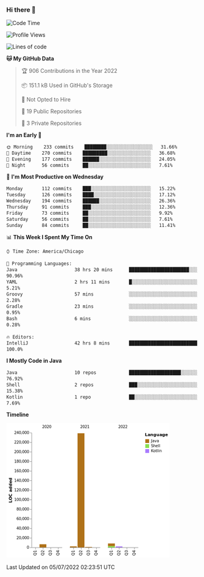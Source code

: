 ### Hi there 👋


<!--START_SECTION:waka-->
![Code Time](http://img.shields.io/badge/Code%20Time-2%2C346%20hrs%2050%20mins-blue)

![Profile Views](http://img.shields.io/badge/Profile%20Views-4-blue)

![Lines of code](https://img.shields.io/badge/From%20Hello%20World%20I%27ve%20Written-259%20Thousand%20lines%20of%20code-blue)

**🐱 My GitHub Data** 

> 🏆 906 Contributions in the Year 2022
 > 
> 📦 151.1 kB Used in GitHub's Storage 
 > 
> 🚫 Not Opted to Hire
 > 
> 📜 19 Public Repositories 
 > 
> 🔑 3 Private Repositories  
 > 
**I'm an Early 🐤** 

```text
🌞 Morning    233 commits    ████████░░░░░░░░░░░░░░░░░   31.66% 
🌆 Daytime    270 commits    █████████░░░░░░░░░░░░░░░░   36.68% 
🌃 Evening    177 commits    ██████░░░░░░░░░░░░░░░░░░░   24.05% 
🌙 Night      56 commits     ██░░░░░░░░░░░░░░░░░░░░░░░   7.61%

```
📅 **I'm Most Productive on Wednesday** 

```text
Monday       112 commits    ███░░░░░░░░░░░░░░░░░░░░░░   15.22% 
Tuesday      126 commits    ████░░░░░░░░░░░░░░░░░░░░░   17.12% 
Wednesday    194 commits    ██████░░░░░░░░░░░░░░░░░░░   26.36% 
Thursday     91 commits     ███░░░░░░░░░░░░░░░░░░░░░░   12.36% 
Friday       73 commits     ██░░░░░░░░░░░░░░░░░░░░░░░   9.92% 
Saturday     56 commits     ██░░░░░░░░░░░░░░░░░░░░░░░   7.61% 
Sunday       84 commits     ██░░░░░░░░░░░░░░░░░░░░░░░   11.41%

```


📊 **This Week I Spent My Time On** 

```text
⌚︎ Time Zone: America/Chicago

💬 Programming Languages: 
Java                     38 hrs 20 mins      ██████████████████████░░░   90.96% 
YAML                     2 hrs 11 mins       █░░░░░░░░░░░░░░░░░░░░░░░░   5.21% 
Groovy                   57 mins             ░░░░░░░░░░░░░░░░░░░░░░░░░   2.28% 
Gradle                   23 mins             ░░░░░░░░░░░░░░░░░░░░░░░░░   0.95% 
Bash                     6 mins              ░░░░░░░░░░░░░░░░░░░░░░░░░   0.28%

🔥 Editors: 
IntelliJ                 42 hrs 8 mins       █████████████████████████   100.0%

```

**I Mostly Code in Java** 

```text
Java                     10 repos            ███████████████████░░░░░░   76.92% 
Shell                    2 repos             ███░░░░░░░░░░░░░░░░░░░░░░   15.38% 
Kotlin                   1 repo              ██░░░░░░░░░░░░░░░░░░░░░░░   7.69%

```


**Timeline**

![Chart not found](https://raw.githubusercontent.com/powercasgamer/powercasgamer/master/charts/bar_graph.png) 


 Last Updated on 05/07/2022 02:23:51 UTC
<!--END_SECTION:waka-->
